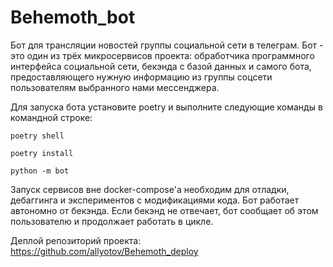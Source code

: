# Behemoth_bot

Бот для трансляции новостей группы социальной сети в телеграм.
Бот - это один из трёх микросервисов проекта: обработчика программного интерфейса социальной сети, бекэнда с базой данных и самого бота, предоставляющего нужную информацию из группы соцсети пользователям выбранного нами мессенджера.

Для запуска бота установите poetry 
и выполните следующие команды в командной строке:

```
poetry shell
```

```
poetry install
```

```
python -m bot
```

Запуск сервисов вне docker-compose'а необходим для отладки, дебаггинга и экспериментов с модификациями кода. 
Бот работает автономно от бекэнда. Если бекэнд не отвечает, бот сообщает об этом пользователю и продолжает работать в цикле.


Деплой репозиторий проекта:
https://github.com/allyotov/Behemoth_deploy